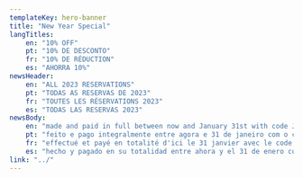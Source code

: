 ```yaml
---
templateKey: hero-banner
title: "New Year Special"
langTitles:
    en: "10% OFF"
    pt: "10% DE DESCONTO"
    fr: "10% DE RÉDUCTION"
    es: "AHORRA 10%"
newsHeader: 
    en: "ALL 2023 RESERVATIONS"
    pt: "TODAS AS RESERVAS DE 2023"
    fr: "TOUTES LES RÉSERVATIONS 2023"
    es: "TODAS LAS RESERVAS 2023"
newsBody:
    en: "made and paid in full between now and January 31st with code JANSPEC23"
    pt: "feito e pago integralmente entre agora e 31 de janeiro com o código JANSPEC23"
    fr: "effectué et payé en totalité d'ici le 31 janvier avec le code JANSPEC23"
    es: "hecho y pagado en su totalidad entre ahora y el 31 de enero con el código JANSPEC23"
link: "../"
---
```

